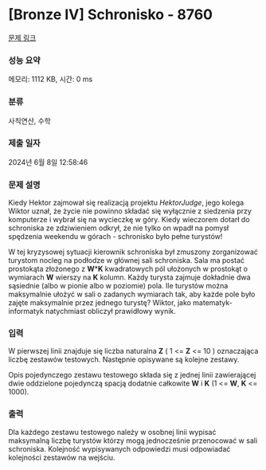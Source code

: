 # [Bronze IV] Schronisko - 8760 

[문제 링크](https://www.acmicpc.net/problem/8760) 

### 성능 요약

메모리: 1112 KB, 시간: 0 ms

### 분류

사칙연산, 수학

### 제출 일자

2024년 6월 8일 12:58:46

### 문제 설명

<p>Kiedy Hektor zajmował się realizacją projektu <em>HektorJudge</em>, jego kolega Wiktor uznał, że życie nie powinno składać się wyłącznie z siedzenia przy komputerze i wybrał się na wycieczkę w góry. Kiedy wieczorem dotarł do schroniska ze zdziwieniem odkrył, że nie tylko on wpadł na pomysł spędzenia weekendu w górach - schronisko było pełne turystów!</p>

<p>W tej kryzysowej sytuacji kierownik schroniska był zmuszony zorganizować turystom nocleg na podłodze w głównej sali schroniska. Sala ma postać prostokąta złożonego z <strong>W</strong>*<strong>K</strong> kwadratowych pól ułożonych w prostokąt o wymiarach <strong>W</strong> wierszy na <strong>K</strong> kolumn. Każdy turysta zajmuje dokładnie dwa sąsiednie (albo w pionie albo w poziomie) pola. Ile turystów można maksymalnie ułożyć w sali o zadanych wymiarach tak, aby każde pole było zajęte maksymalnie przez jednego turystę? Wiktor, jako matematyk-informatyk natychmiast obliczył prawidłowy wynik.</p>

### 입력 

 <p>W pierwszej linii znajduje się liczba naturalna <strong>Z</strong> ( 1 <= <strong>Z</strong> <= 10 ) oznaczająca liczbę zestawów testowych. Następnie opisywane są kolejne zestawy.</p>

<p>Opis pojedynczego zestawu testowego składa się z jednej linii zawierającej dwie oddzielone pojedynczą spacją dodatnie całkowite <strong>W</strong> i <strong>K</strong> (1 <= <strong>W</strong>, <strong>K</strong> <= 1000).</p>

### 출력 

 <p>Dla każdego zestawu testowego należy w osobnej linii wypisać maksymalną liczbę turystów którzy mogą jednocześnie przenocować w sali schroniska. Kolejność wypisywanych odpowiedzi musi odpowiadać kolejności zestawów na wejściu.</p>

